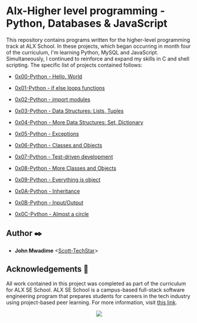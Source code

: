
# Alx-Higher level programming - Python, Databases & JavaScript

This repository contains programs written for the higher-level programming
track at ALX School. In these projects, which began occurring in month
four of the curriculum, I'm learning Python, MySQL and JavaScript.
Simultaneously, I continued to reinforce and expand my skills in C and shell
scripting. The specific list of projects contained follows:

* [0x00-Python - Hello, World](./0x00-python-hello_world)

* [0x01-Python - if else loops functions](./0x01-python-if_else_loops_functions)

* [0x02-Python - import modules](./0x02-python-import_modules)

* [0x03-Python - Data Structures: Lists, Tuples](./0x03-python-data_structures)
  
* [0x04-Python - More Data Structures: Set, Dictionary](./0x04-python-more_data_structures)

* [0x05-Python - Exceptions](./0x05-python-exceptions)

* [0x06-Python - Classes and Objects](./0x06-python-classes)

* [0x07-Python - Test-driven development](./0x07-python-test_driven_development)

* [0x08-Python - More Classes and Objects](./0x08-python-more_classes)

* [0x09-Python - Everything is object](./0x09-python-everything_is_object)

* [0x0A-Python - Inheritance](./0x0A-python-inheritance)

* [0x0B-Python - Input/Output](./0x0B-python-input_output)

* [0x0C-Python - Almost a circle](./0x0C-python-almost_a_circle)

## Author :black_nib:

* **John Mwadime** <[Scott-TechStar](https://github.com/Scott-TechStar)>

## Acknowledgements :pray:

All work contained in this project was completed as part of the curriculum for ALX SE School. ALX SE School is a campus-based full-stack software
engineering program that prepares students for careers in the tech industry
using project-based peer learning. For more information, visit
[this link](https://www.alxafrica.com/).


<p align="center">
  <img src="https://www.alxafrica.com/wp-content/uploads/2022/12/logo-white.svg">
</p>

